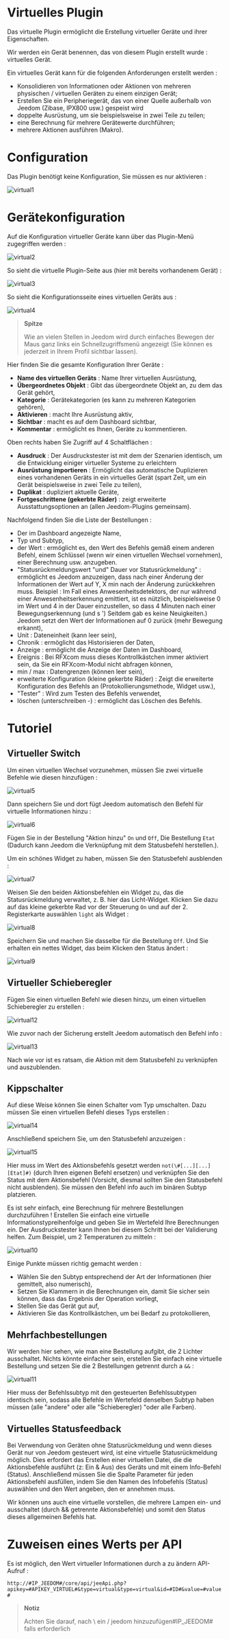 # Virtuelles Plugin

Das virtuelle Plugin ermöglicht die Erstellung virtueller Geräte und ihrer Eigenschaften.

Wir werden ein Gerät benennen, das von diesem Plugin erstellt wurde : virtuelles Gerät.

Ein virtuelles Gerät kann für die folgenden Anforderungen erstellt werden :

-   Konsolidieren von Informationen oder Aktionen von mehreren physischen / virtuellen Geräten zu einem einzigen Gerät;
-   Erstellen Sie ein Peripheriegerät, das von einer Quelle außerhalb von Jeedom (Zibase, IPX800 usw.) gespeist wird
-   doppelte Ausrüstung, um sie beispielsweise in zwei Teile zu teilen;
-   eine Berechnung für mehrere Gerätewerte durchführen;
-   mehrere Aktionen ausführen (Makro).

# Configuration

Das Plugin benötigt keine Konfiguration, Sie müssen es nur aktivieren :

![virtual1](../images/virtual1.png)

# Gerätekonfiguration

Auf die Konfiguration virtueller Geräte kann über das Plugin-Menü zugegriffen werden :

![virtual2](../images/virtual2.png)

So sieht die virtuelle Plugin-Seite aus (hier mit bereits vorhandenem Gerät) :

![virtual3](../images/virtual3.png)

So sieht die Konfigurationsseite eines virtuellen Geräts aus :

![virtual4](../images/virtual4.png)

> **Spitze**
>
> Wie an vielen Stellen in Jeedom wird durch einfaches Bewegen der Maus ganz links ein Schnellzugriffsmenü angezeigt (Sie können es jederzeit in Ihrem Profil sichtbar lassen).

Hier finden Sie die gesamte Konfiguration Ihrer Geräte :

-   **Name des virtuellen Geräts** : Name Ihrer virtuellen Ausrüstung,
-   **Übergeordnetes Objekt** : Gibt das übergeordnete Objekt an, zu dem das Gerät gehört,
-   **Kategorie** : Gerätekategorien (es kann zu mehreren Kategorien gehören),
-   **Aktivieren** : macht Ihre Ausrüstung aktiv,
-   **Sichtbar** : macht es auf dem Dashboard sichtbar,
-   **Kommentar** : ermöglicht es Ihnen, Geräte zu kommentieren.

Oben rechts haben Sie Zugriff auf 4 Schaltflächen :

-   **Ausdruck** : Der Ausdruckstester ist mit dem der Szenarien identisch, um die Entwicklung einiger virtueller Systeme zu erleichtern
-   **Ausrüstung importieren** : Ermöglicht das automatische Duplizieren eines vorhandenen Geräts in ein virtuelles Gerät (spart Zeit, um ein Gerät beispielsweise in zwei Teile zu teilen),
-   **Duplikat** : dupliziert aktuelle Geräte,
-   **Fortgeschrittene (gekerbte Räder)** : zeigt erweiterte Ausstattungsoptionen an (allen Jeedom-Plugins gemeinsam).

Nachfolgend finden Sie die Liste der Bestellungen :

-   Der im Dashboard angezeigte Name,
-   Typ und Subtyp,
-   der Wert : ermöglicht es, den Wert des Befehls gemäß einem anderen Befehl, einem Schlüssel (wenn wir einen virtuellen Wechsel vornehmen), einer Berechnung usw. anzugeben.
-   "Statusrückmeldungswert "und" Dauer vor Statusrückmeldung" : ermöglicht es Jeedom anzuzeigen, dass nach einer Änderung der Informationen der Wert auf Y, X min nach der Änderung zurückkehren muss. Beispiel : Im Fall eines Anwesenheitsdetektors, der nur während einer Anwesenheitserkennung emittiert, ist es nützlich, beispielsweise 0 im Wert und 4 in der Dauer einzustellen, so dass 4 Minuten nach einer Bewegungserkennung (und s ') Seitdem gab es keine Neuigkeiten.) Jeedom setzt den Wert der Informationen auf 0 zurück (mehr Bewegung erkannt),
-   Unit : Dateneinheit (kann leer sein),
-   Chronik : ermöglicht das Historisieren der Daten,
-   Anzeige : ermöglicht die Anzeige der Daten im Dashboard,
-   Ereignis : Bei RFXcom muss dieses Kontrollkästchen immer aktiviert sein, da Sie ein RFXcom-Modul nicht abfragen können,
-   min / max : Datengrenzen (können leer sein),
-   erweiterte Konfiguration (kleine gekerbte Räder) : Zeigt die erweiterte Konfiguration des Befehls an (Protokollierungsmethode, Widget usw.),
-   "Tester" : Wird zum Testen des Befehls verwendet,
-   löschen (unterschreiben -) : ermöglicht das Löschen des Befehls.

# Tutoriel

## Virtueller Switch

Um einen virtuellen Wechsel vorzunehmen, müssen Sie zwei virtuelle Befehle wie diesen hinzufügen :

![virtual5](../images/virtual5.png)

Dann speichern Sie und dort fügt Jeedom automatisch den Befehl für virtuelle Informationen hinzu :

![virtual6](../images/virtual6.png)

Fügen Sie in der Bestellung "Aktion hinzu" ``On`` und ``Off``, Die Bestellung ``Etat`` (Dadurch kann Jeedom die Verknüpfung mit dem Statusbefehl herstellen.).

Um ein schönes Widget zu haben, müssen Sie den Statusbefehl ausblenden :

![virtual7](../images/virtual7.png)

Weisen Sie den beiden Aktionsbefehlen ein Widget zu, das die Statusrückmeldung verwaltet, z. B. hier das Licht-Widget. Klicken Sie dazu auf das kleine gekerbte Rad vor der Steuerung ``On`` und auf der 2. Registerkarte auswählen ``light`` als Widget :

![virtual8](../images/virtual8.png)

Speichern Sie und machen Sie dasselbe für die Bestellung ``Off``. Und Sie erhalten ein nettes Widget, das beim Klicken den Status ändert :

![virtual9](../images/virtual9.png)

## Virtueller Schieberegler

Fügen Sie einen virtuellen Befehl wie diesen hinzu, um einen virtuellen Schieberegler zu erstellen :

![virtual12](../images/virtual12.png)

Wie zuvor nach der Sicherung erstellt Jeedom automatisch den Befehl info :

![virtual13](../images/virtual13.png)

Nach wie vor ist es ratsam, die Aktion mit dem Statusbefehl zu verknüpfen und auszublenden.

## Kippschalter

Auf diese Weise können Sie einen Schalter vom Typ umschalten. Dazu müssen Sie einen virtuellen Befehl dieses Typs erstellen :

![virtual14](../images/virtual14.png)

Anschließend speichern Sie, um den Statusbefehl anzuzeigen :

![virtual15](../images/virtual15.png)

Hier muss im Wert des Aktionsbefehls gesetzt werden ``not(\#[...][...][Etat]#)`` (durch Ihren eigenen Befehl ersetzen) und verknüpfen Sie den Status mit dem Aktionsbefehl (Vorsicht, diesmal sollten Sie den Statusbefehl nicht ausblenden). Sie müssen den Befehl info auch im binären Subtyp platzieren.

Es ist sehr einfach, eine Berechnung für mehrere Bestellungen durchzuführen ! Erstellen Sie einfach eine virtuelle Informationstypreihenfolge und geben Sie im Wertefeld Ihre Berechnungen ein. Der Ausdruckstester kann Ihnen bei diesem Schritt bei der Validierung helfen. Zum Beispiel, um 2 Temperaturen zu mitteln :

![virtual10](../images/virtual10.png)

Einige Punkte müssen richtig gemacht werden :

-   Wählen Sie den Subtyp entsprechend der Art der Informationen (hier gemittelt, also numerisch),
-   Setzen Sie Klammern in die Berechnungen ein, damit Sie sicher sein können, dass das Ergebnis der Operation vorliegt,
-   Stellen Sie das Gerät gut auf,
-   Aktivieren Sie das Kontrollkästchen, um bei Bedarf zu protokollieren,



## Mehrfachbestellungen


Wir werden hier sehen, wie man eine Bestellung aufgibt, die 2 Lichter ausschaltet. Nichts könnte einfacher sein, erstellen Sie einfach eine virtuelle Bestellung und setzen Sie die 2 Bestellungen getrennt durch a ``&&`` :

![virtual11](../images/virtual11.png)

Hier muss der Befehlssubtyp mit den gesteuerten Befehlssubtypen identisch sein, sodass alle Befehle im Wertefeld denselben Subtyp haben müssen (alle "andere" oder alle "Schieberegler) "oder alle Farben).

## Virtuelles Statusfeedback

Bei Verwendung von Geräten ohne Statusrückmeldung und wenn dieses Gerät nur von Jeedom gesteuert wird, ist eine virtuelle Statusrückmeldung möglich. Dies erfordert das Erstellen einer virtuellen Datei, die die Aktionsbefehle ausführt (z: Ein & Aus) des Geräts und mit einem Info-Befehl (Status). Anschließend müssen Sie die Spalte Parameter für jeden Aktionsbefehl ausfüllen, indem Sie den Namen des Infobefehls (Status) auswählen und den Wert angeben, den er annehmen muss.

Wir können uns auch eine virtuelle vorstellen, die mehrere Lampen ein- und ausschaltet (durch && getrennte Aktionsbefehle) und somit den Status dieses allgemeinen Befehls hat.

# Zuweisen eines Werts per API

Es ist möglich, den Wert virtueller Informationen durch a zu ändern
API-Aufruf :

``http://#IP_JEEDOM#/core/api/jeeApi.php?apikey=#APIKEY_VIRTUEL#&type=virtual&type=virtual&id=#ID#&value=#value#``

> **Notiz**
>
> Achten Sie darauf, nach \ ein / jeedom hinzuzufügen#IP\_JEEDOM\# falls erforderlich
